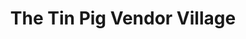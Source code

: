 ---
title: "The Tin Pig Vendor Village"
url: /youngsville/the-tin-pig-vendor-village/
shop: Antiquitäten
---